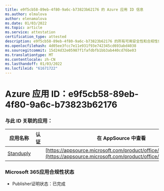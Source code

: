 ```yaml
---
title: e9f5cb58-89eb-4f80-9a6c-b73823b62176 的 Azure 应用 ID 信息
ms.author: elmalova
author: elenamalova
ms.date: 01/03/2022
ms.topic: article
ms.service: attestation
certification_type: attested
description: e9f5cb58-89eb-4f80-9a6c-b73823b62176 的所有可用安全性和合规性信息。
ms.openlocfilehash: 4d05ee3fcc7e11e931f93e742345cd693abd4038
ms.sourcegitcommit: 15d24d32e05987f1fafdbfb1bb3ab440cd76be03
ms.translationtype: MT
ms.contentlocale: zh-CN
ms.lasthandoff: 01/03/2022
ms.locfileid: "61671722"
---
```

# <a name="azure-app-id-e9f5cb58-89eb-4f80-9a6c-b73823b62176"></a>Azure 应用 ID：e9f5cb58-89eb-4f80-9a6c-b73823b62176


### <a name="apps-associated-with-this-id"></a>与此 ID 关联的应用：
| **应用名称** | **认证** | **在 AppSource 中查看** |
|--------------|---------------|-----------------------|
| [Standuply](https://docs.microsoft.com/microsoft-365-app-certification/forward/WA200003001) |  | [https://appsource.microsoft.com/product/office/WA200003001](https://appsource.microsoft.com/product/office/WA200003001) |

### <a name="microsoft-365-app-compliance-status"></a>Microsoft 365应用合规性状态
- Publisher证明状态：已完成
